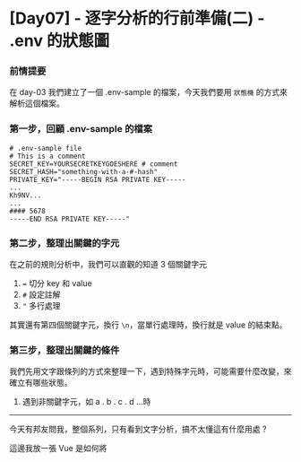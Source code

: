 # [Day07] - 逐字分析的行前準備(二) - .env 的狀態圖

### 前情提要

在 day-03 我們建立了一個 .env-sample 的檔案，今天我們要用 `狀態機` 的方式來解析這個檔案。

### 第一步，回顧 .env-sample 的檔案

```properties
# .env-sample file
# This is a comment
SECRET_KEY=YOURSECRETKEYGOESHERE # comment
SECRET_HASH="something-with-a-#-hash"
PRIVATE_KEY="-----BEGIN RSA PRIVATE KEY-----
...
Kh9NV...
...
#### 5678
-----END RSA PRIVATE KEY-----"
``` 

### 第二步，整理出關鍵的字元

在之前的規則分析中，我們可以直觀的知道 3 個關鍵字元

1. `=` 切分 key 和 value
2. `#` 設定註解
3. `"` 多行處理

其實還有第四個關鍵字元，換行 `\n`，當單行處理時，換行就是 value 的結束點。

### 第三步，整理出關鍵的條件

我們先用文字跟條列的方式來整理一下，遇到特殊字元時，可能需要什麼改變，來確立有哪些狀態。

1. 遇到非關鍵字元，如 a . b . c . d ...時

---

今天有邦友問我，整個系列，只有看到文字分析，搞不太懂這有什麼用處 ?

這邊我放一張 Vue 是如何將 <template> 中的 HTML 字串轉換成 HTML DOM 的圖，可以讓你更了解這個系列的用途。

![vue-parse-flow](https://raw.githubusercontent.com/andrew781026/ithome_ironman_2022/main/day-07/vue-parse-flow.gif)

### 參考資料

- [[譯]Vue.js內部原理淺析](https://codertw.com/%E7%A8%8B%E5%BC%8F%E8%AA%9E%E8%A8%80/713771/)
